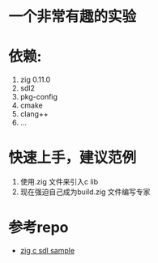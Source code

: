 # 一个非常有趣的实验
# 依赖:
1. zig 0.11.0
2. sdl2
3. pkg-config 
4. cmake 
5. clang++
6. ...

# 快速上手，建议范例
1. 使用.zig 文件来引入c lib
2. 现在强迫自己成为build.zig 文件编写专家

# 参考repo
- [zig c sdl sample](https://gitee.com/nidielaila/my-zig-0.11.0-sdl-test)